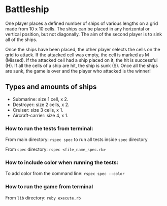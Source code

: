 # Battleship

One player places a defined number of ships of various lengths on a grid made from 10 x 10 cells. The ships can be placed in any horizontal or vertical position, but not diagonally.  The aim of the second player is to sink all of the ships.

Once the ships have been placed, the other player selects the cells on the grid to attack. If the attacked cell was empty, the cell is marked as M (Missed). If the attacked cell had a ship placed on it, the hit is successful (H). If all the cells of a ship are hit, the ship is sunk (S). Once all the ships are sunk, the game is over and the player who attacked is the winner!

## Types and amounts of ships

* Submarine: size 1 cell, x 2.
* Destroyer: size 2 cells, x 2.
* Cruiser: size 3 cells, x 1.
* Aircraft-carrier: size 4, x 1.

### How to run the tests from terminal:

From main directory: `rspec spec` to run all tests inside `spec` directory

From `spec` directory: `rspec <file_name_spec.rb>`

### How to include color when running the tests:

To add color from the command line: `rspec spec --color`

### How to run the game from terminal

From `lib` directory: `ruby execute.rb`
